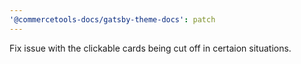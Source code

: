 ```yaml
---
'@commercetools-docs/gatsby-theme-docs': patch
---
```


Fix issue with the clickable cards being cut off in certaion situations.
